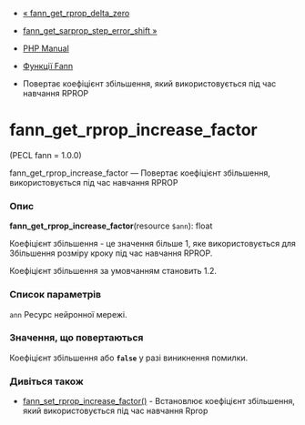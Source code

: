 - [« fann_get_rprop_delta_zero](function.fann-get-rprop-delta-zero.md)
- [fann_get_sarprop_step_error_shift »](function.fann-get-sarprop-step-error-shift.md)

- [PHP Manual](index.md)
- [Функції Fann](ref.fann.md)
- Повертає коефіцієнт збільшення, який використовується під час навчання
RPROP

# fann_get_rprop_increase_factor

(PECL fann = 1.0.0)

fann_get_rprop_increase_factor — Повертає коефіцієнт збільшення,
використовується під час навчання RPROP

### Опис

**fann_get_rprop_increase_factor**(resource `$ann`): float

Коефіцієнт збільшення - це значення більше 1, яке використовується для
Збільшення розміру кроку під час навчання RPROP.

Коефіцієнт збільшення за умовчанням становить 1.2.

### Список параметрів

`ann`
Ресурс нейронної мережі.

### Значення, що повертаються

Коефіцієнт збільшення або **`false`** у разі виникнення помилки.

### Дивіться також

- [fann_set_rprop_increase_factor()](function.fann-set-rprop-increase-factor.md) -
Встановлює коефіцієнт збільшення, який використовується під час навчання
Rprop
